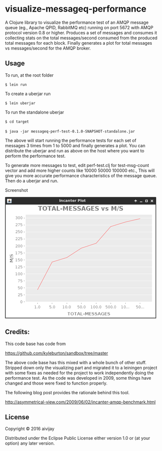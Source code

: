 # visualize-messageq-performance 

A Clojure library to visualize the performance test of an AMQP message queue (eg., Apache QPID, RabbitMQ etc) running on port 5672 with AMQP protocol version 0.8 or higher. Produces a set of messages and consumes it collecting stats on the total messages/second consumed from the produced total messages for each block. Finally generates a plot for total messages vs messages/second for the AMQP broker.

## Usage

To run, at the root folder 

```
$ lein run 
```

To create a uberjar run

```
$ lein uberjar
```

To run the standalone uberjar

```
$ cd target

$ java -jar messageq-perf-test-0.1.0-SNAPSHOT-standalone.jar
```

The above will start running the performance tests for each set of messages 3 times from 1 to 5000 and finally generates a plot. You can distribute the uberjar and run as above on the host where you want to perform the performance test. 

To generate more messages to test, edit perf-test.clj for test-msg-count vector and add more higher counts like 10000 50000 100000 etc., This will give you more accurate performance characteristics of the message queue. Then do a uberjar and run.

Screenshot

![alt text][logo]

[logo]: https://github.com/aivijay/visualize-messageq-performance/blob/master/doc/screenshot1.png "Plot"

## Credits:

This code base has code from 

<https://github.com/kyleburton/sandbox/tree/master>

The above code base has this mixed with a whole bunch of other stuff. Stripped down only the visualizing part and migrated it to a leiningen project with some fixes as needed for the project to work independently doing the performance test. As the code was developed in 2009, some things have changed and those were fixed to function properly. 

The following blog post provides the rationale behind this tool.

<http://asymmetrical-view.com/2009/06/02/incanter-amqp-benchmark.html>

## License

Copyright © 2016 aivijay

Distributed under the Eclipse Public License either version 1.0 or (at
your option) any later version.
